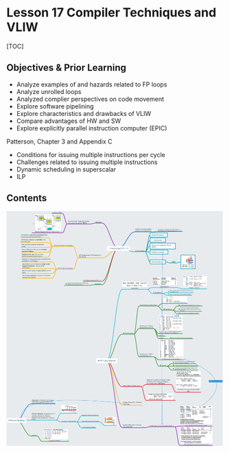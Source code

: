# Lesson 17 Compiler Techniques and VLIW

[TOC]

## Objectives &  Prior Learning

* Analyze examples of and hazards related to FP loops
* Analyze unrolled loops
* Analyzed complier perspectives on code movement
* Explore software pipelining
* Explore characteristics and drawbacks of VLIW
* Compare advantages of HW and SW
* Explore explicitly parallel instruction computer (EPIC)

Patterson, Chapter 3 and Appendix C
* Conditions for issuing multiple instructions per cycle
* Challenges related to issuing multiple instructions
* Dynamic scheduling in superscalar
* ILP

## Contents

![](image/lec17.png)
